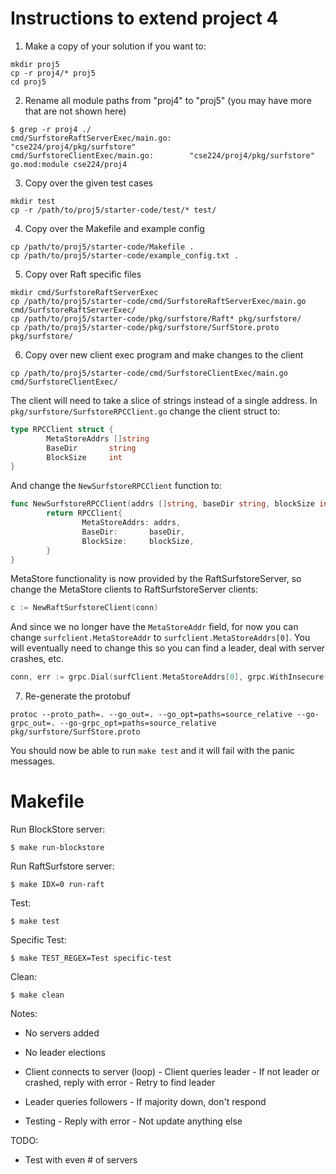 # Instructions to extend project 4

1. Make a copy of your solution if you want to:
```console
mkdir proj5
cp -r proj4/* proj5
cd proj5
```

2. Rename all module paths from "proj4" to "proj5" (you may have more that are not shown here)
```console
$ grep -r proj4 ./
cmd/SurfstoreRaftServerExec/main.go:        "cse224/proj4/pkg/surfstore"
cmd/SurfstoreClientExec/main.go:        "cse224/proj4/pkg/surfstore"
go.mod:module cse224/proj4
```

3. Copy over the given test cases
```console
mkdir test
cp -r /path/to/proj5/starter-code/test/* test/
```

4. Copy over the Makefile and example config
```console
cp /path/to/proj5/starter-code/Makefile .
cp /path/to/proj5/starter-code/example_config.txt .
```

5. Copy over Raft specific files
```console
mkdir cmd/SurfstoreRaftServerExec
cp /path/to/proj5/starter-code/cmd/SurfstoreRaftServerExec/main.go cmd/SurfstoreRaftServerExec/
cp /path/to/proj5/starter-code/pkg/surfstore/Raft* pkg/surfstore/
cp /path/to/proj5/starter-code/pkg/surfstore/SurfStore.proto pkg/surfstore/
```

6. Copy over new client exec program and make changes to the client
```console
cp /path/to/proj5/starter-code/cmd/SurfstoreClientExec/main.go cmd/SurfstoreClientExec/
```

The client will need to take a slice of strings instead of a single address. In `pkg/surfstore/SurfstoreRPCClient.go` change the client struct to:

```go
type RPCClient struct {
        MetaStoreAddrs []string
        BaseDir       string
        BlockSize     int
}
```

And change the `NewSurfstoreRPCClient` function to:

```go
func NewSurfstoreRPCClient(addrs []string, baseDir string, blockSize int) RPCClient {
        return RPCClient{
                MetaStoreAddrs: addrs,
                BaseDir:       baseDir,
                BlockSize:     blockSize,
        }
}
```

MetaStore functionality is now provided by the RaftSurfstoreServer, so change the MetaStore clients to RaftSurfstoreServer clients:

```go
c := NewRaftSurfstoreClient(conn)
```

And since we no longer have the `MetaStoreAddr` field, for now you can change `surfclient.MetaStoreAddr` to `surfclient.MetaStoreAddrs[0]`. You will eventually need to change this so you can find a leader, deal with server crashes, etc. 
```go
conn, err := grpc.Dial(surfClient.MetaStoreAddrs[0], grpc.WithInsecure())
```


7. Re-generate the protobuf
```console
protoc --proto_path=. --go_out=. --go_opt=paths=source_relative --go-grpc_out=. --go-grpc_opt=paths=source_relative pkg/surfstore/SurfStore.proto
```


You should now be able to run `make test` and it will fail with the panic messages.


# Makefile

Run BlockStore server:
```console
$ make run-blockstore
```

Run RaftSurfstore server:
```console
$ make IDX=0 run-raft
```

Test:
```console
$ make test
```

Specific Test:
```console
$ make TEST_REGEX=Test specific-test
```

Clean:
```console
$ make clean
```


Notes:
- No servers added
- No leader elections

- Client connects to server (loop)
        - Client queries leader
        - If not leader or crashed, reply with error
        - Retry to find leader
- Leader queries followers
        - If majority down, don't respond

- Testing
        - Reply with error
        - Not update anything else

TODO:
- Test with even # of servers